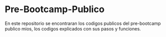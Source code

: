# Pre-Bootcamp-Publico
En este repositorio se encontraran los codigos publicos del pre-bootcamp publico mios, los codigos explicados con sus pasos y funciones.
